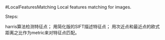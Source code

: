 #LocalFeaturesMatching
Local features matching for images.

Steps:

harris算法检测特征点；
用简化版的SIFT描述特征点；
用次近点和最近点的欧式距离之比作为metric来对特征点匹配。
